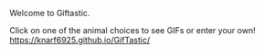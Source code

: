 Welcome to Giftastic.

Click on one of the animal choices to see GIFs or enter your own!
 https://knarf6925.github.io/GifTastic/
